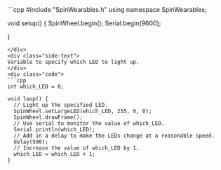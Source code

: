 <div class="flex-container"><div class="code">
```cpp
#include "SpinWearables.h"
using namespace SpinWearables;

void setup() {
  SpinWheel.begin();
  Serial.begin(9600);

}

```
</div>
<div class="side-text">
Variable to specify which LED to light up.
</div>
<div class="code">
```cpp
int which_LED = 0; 

void loop() {
  // Light up the specified LED.
  SpinWheel.setLargeLED(which_LED, 255, 0, 0); 
  SpinWheel.drawFrame();
  // Use serial to monitor the value of which_LED.
  Serial.println(which_LED);
  // Add in a delay to make the LEDs change at a reasonable speed.
  delay(500);
  // Increase the value of which_LED by 1.
  which_LED = which_LED + 1; 
}
```
</div>
</div>